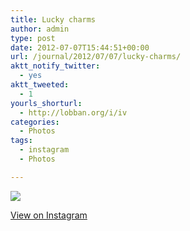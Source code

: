 ```yaml
---
title: Lucky charms
author: admin
type: post
date: 2012-07-07T15:44:51+00:00
url: /journal/2012/07/07/lucky-charms/
aktt_notify_twitter:
  - yes
aktt_tweeted:
  - 1
yourls_shorturl:
  - http://lobban.org/i/iv
categories:
  - Photos
tags:
  - instagram
  - Photos

---
```

![][1]

[View on Instagram][2]

 [1]: http://lobban.org/wp-content/uploads/HLIC/13975e1ec6ce80cd578edb14ab765e8a.jpg
 [2]: http://instagr.am/p/MyPdUAqltW/